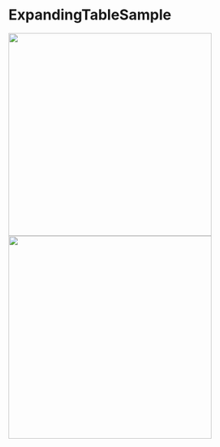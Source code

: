 # ExpandingTableSample

<img src="https://user-images.githubusercontent.com/6063541/54683547-41d08a00-4b55-11e9-8cdb-d6c8077361c7.png" width="400"> <img src="https://user-images.githubusercontent.com/6063541/54683555-45641100-4b55-11e9-841e-5aeff2eb4d9f.png" width="400"> 

